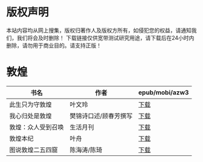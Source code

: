 # 版权声明

本站内容均从网上搜集，版权归著作人及版权方所有，如侵犯您的权益，请通知我们，我们将会及时删除！ 下载链接仅供宽带测试研究用途，请下载后在24小时内删除，请勿用于商业目的。请支持正版！

# 敦煌

| 书名 | 作者 | epub/mobi/azw3 |
| --- | --- | --- |
| 此生只为守敦煌 | 叶文玲 | [下载](https://url89.ctfile.com/f/31084289-1357004449-d3ed62?p=8866) |
| 我心归处是敦煌 | 樊锦诗口述/顾春芳撰写 | [下载](https://url89.ctfile.com/f/31084289-1357049158-ed776b?p=8866) |
| 敦煌：众人受到召唤 | 生活月刊 | [下载](https://url89.ctfile.com/f/31084289-1357034800-111f94?p=8866) |
| 敦煌本纪 | 叶舟 | [下载](https://url89.ctfile.com/f/31084289-1357033609-6e7d3e?p=8866) |
| 图说敦煌二五四窟 | 陈海涛/陈琦 | [下载](https://url89.ctfile.com/f/31084289-1357024357-c5306e?p=8866) |
